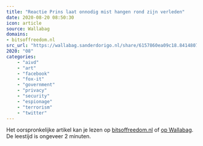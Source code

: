 ```yaml
---
title: "Reactie Prins laat onnodig mist hangen rond zijn verleden"
date: 2020-08-20 08:50:30
icon: article
source: Wallabag
domains:
- bitsoffreedom.nl
src_url: "https://wallabag.sanderdorigo.nl/share/6157860ea09c18.84148075"
2020: "08"
categories:
    - "aivd"
    - "art"
    - "facebook"
    - "fox-it"
    - "government"
    - "privacy"
    - "security"
    - "espionage"
    - "terrorism"
    - "twitter"
---
```

Het oorspronkelijke artikel kan je lezen op [bitsoffreedom.nl](https://www.bitsoffreedom.nl/2019/07/02/reactie-prins-laat-onnodig-mist-hangen-rond-zijn-verleden/) of [op Wallabag](https://wallabag.sanderdorigo.nl/share/6157860ea09c18.84148075). De leestijd is ongeveer 2 minuten.